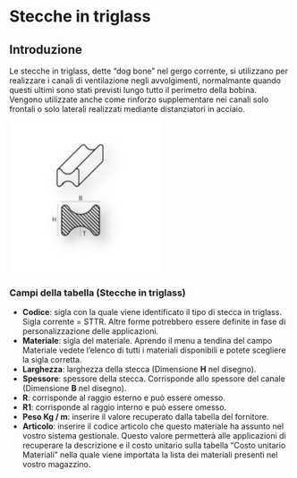 # Stecche in triglass

## Introduzione
Le stecche in triglass, dette “dog bone” nel  gergo corrente, si utilizzano per realizzare i canali di ventilazione negli avvolgimenti, normalmante quando questi ultimi sono stati previsti lungo tutto il perimetro della bobina. Vengono utilizzate anche come rinforzo supplementare nei canali solo frontali o solo laterali realizzati mediante distanziatori in acciaio.

<img src="img/SteccheTriglass.png" height="270px">

### Campi della tabella (Stecche in triglass)

- **Codice**: sigla con la quale viene identificato il tipo di stecca in triglass. Sigla corrente = STTR.
Altre forme potrebbero essere definite in fase di personalizzazione delle applicazioni.
- **Materiale**:  sigla del materiale. Aprendo il menu a tendina del campo Materiale vedete l’elenco di tutti i materiali disponibili e potete scegliere la sigla corretta.
- **Larghezza**: larghezza della stecca (Dimensione **H** nel disegno).
- **Spessore**: spessore della stecca. Corrisponde allo spessore del canale (Dimensione **B** nel disegno).
- **R**: corrisponde al raggio esterno e può essere omesso.
- **R1**: corrisponde al raggio interno e può essere omesso.
- **Peso Kg / m**: inserire il valore recuperato dalla tabella del fornitore.
- **Articolo**: inserire il codice articolo che questo materiale ha assunto nel vostro sistema gestionale. Questo valore permetterà alle applicazioni di recuperare la descrizione e il costo unitario sulla tabella “Costo unitario Materiali” nella quale viene importata la lista dei materiali presenti nel vostro magazzino.
